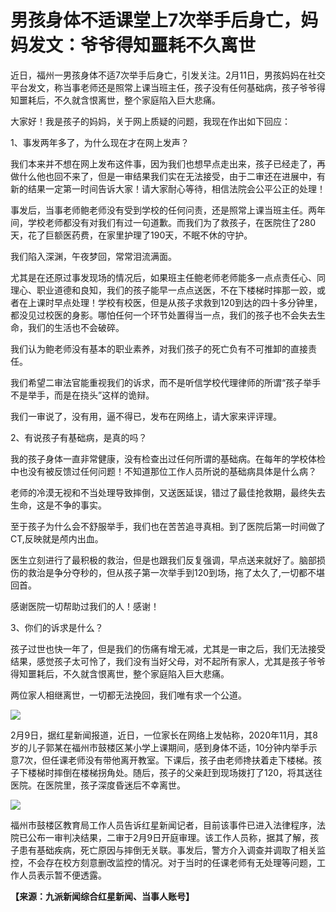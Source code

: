 # 男孩身体不适课堂上7次举手后身亡，妈妈发文：爷爷得知噩耗不久离世

近日，福州一男孩身体不适7次举手后身亡，引发关注。2月11日，男孩妈妈在社交平台发文，称当事老师还是照常上课当班主任，孩子没有任何基础病，孩子爷爷得知噩耗后，不久就含恨离世，整个家庭陷入巨大悲痛。

大家好！我是孩子的妈妈，关于网上质疑的问题，我现在作出如下回应：

1、事发两年多了，为什么现在才在网上发声？

我们本来并不想在网上发布这件事，因为我们也想早点走出来，孩子已经走了，再做什么他也回不来了，但是一审结果我们实在无法接受，由于二审还在进展中，有新的结果一定第一时间告诉大家！请大家耐心等待，相信法院会公平公正的处理！

事发后，当事老师鲍老师没有受到学校的任何问责，还是照常上课当班主任。两年间，学校老师都没有对我们有过一句道歉。而我们为了救孩子，在医院住了280天，花了巨额医药费，在家里护理了190天，不眠不休的守护。

我们陷入深渊，午夜梦回，常常泪流满面。

尤其是在还原过事发现场的情况后，如果班主任鲍老师老师能多一点点责任心、同理心、职业道德和良知，我们的孩子能早一点点送医，不在下楼梯时摔那一跤，或者在上课时早点处理！学校有校医，但是从孩子求救到120到达的四十多分钟里，都没见过校医的身影。哪怕任何一个环节处置得当一点，我们的孩子也不会失去生命，我们的生活也不会破碎。

我们认为鲍老师没有基本的职业素养，对我们孩子的死亡负有不可推卸的直接责任。

我们希望二审法官能重视我们的诉求，而不是听信学校代理律师的所谓“孩子举手不是举手，而是在挠头”这样的诡辩。

我们一审说了，没有用，逼不得已，发布在网络上，请大家来评评理。

2、有说孩子有基础病，是真的吗？

我的孩子身体一直非常健康，没有检查出过任何所谓的基础病。在每年的学校体检中也没有被反馈过任何问题！不知道那位工作人员所说的基础病具体是什么病？

老师的冷漠无视和不当处理导致摔倒，又送医延误，错过了最佳抢救期，最终失去生命，这是不争的事实。

至于孩子为什么会不舒服举手，我们也在苦苦追寻真相。到了医院后第一时间做了CT,反映就是颅内出血。

医生立刻进行了最积极的救治，但是也跟我们反复强调，早点送来就好了。脑部损伤的救治是争分夺秒的，但从孩子第一次举手到120到场，拖了太久了,一切都不堪回首。

感谢医院一切帮助过我们的人！感谢！

3、你们的诉求是什么？

孩子过世也快一年了，但是我们的伤痛有增无减，尤其是一审之后，我们无法接受结果，感觉孩子太可怜了，我们没有当好父母，对不起所有家人，尤其是孩子爷爷得知噩耗后，不久就含恨离世，整个家庭陷入巨大悲痛。

两位家人相继离世，一切都无法挽回，我们唯有求一个公道。

![](https://inews.gtimg.com/newsapp_bt/0/15658965394/1000)

2月9日，据红星新闻报道，近日，一位家长在网络上发帖称，2020年11月，其8岁的儿子郭某在福州市鼓楼区某小学上课期间，感到身体不适，10分钟内举手示意7次，但任课老师没有带他离开教室。下课后，孩子由老师搀扶着走下楼梯。孩子下楼梯时摔倒在楼梯拐角处。随后，孩子的父亲赶到现场拨打了120，将其送往医院。在医院里，孩子深度昏迷后不幸离世。

![](https://inews.gtimg.com/newsapp_bt/0/15658965398/1000)

福州市鼓楼区教育局工作人员告诉红星新闻记者，目前该事件已进入法律程序，法院已公布一审判决结果，二审于2月9日开庭审理。该工作人员称，据其了解，孩子患有基础疾病，死亡原因与摔倒无关联。事发后，警方介入调查并调取了相关监控，不会存在校方刻意删改监控的情况。对于当时的任课老师有无处理等问题，工作人员表示暂不便透露。

**【来源：九派新闻综合红星新闻、当事人账号】**

